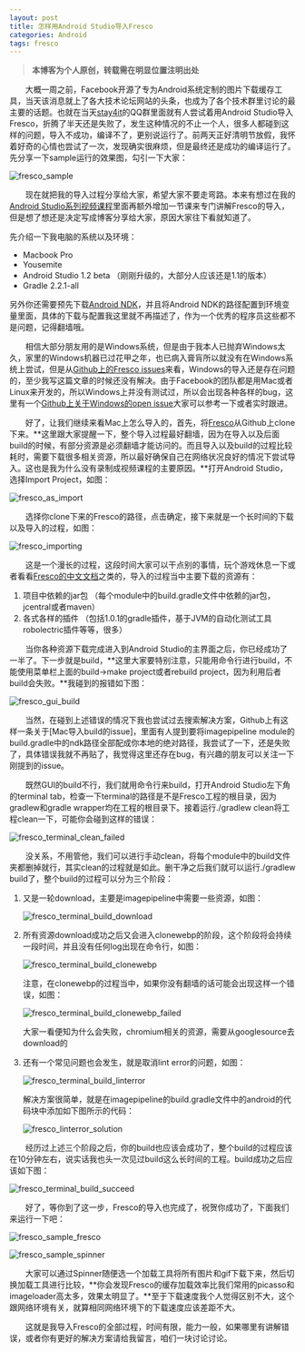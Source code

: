 ```yaml
---
layout: post
title: 怎样用Android Studio导入Fresco
categories: Android
tags: fresco
---
```


> **本博客为个人原创，转载需在明显位置注明出处**

&emsp;&emsp;大概一周之前，Facebook开源了专为Android系统定制的图片下载缓存工具，当天该消息就上了各大技术论坛网站的头条，也成为了各个技术群里讨论的最主要的话题。也就在当天[stay4it](http://stay4it.com/)的QQ群里面就有人尝试着用Android Studio导入Fresco，折腾了半天还是失败了，发生这种情况的不止一个人，很多人都碰到这样的问题，导入不成功，编译不了，更别说运行了。前两天正好清明节放假，我怀着好奇的心情也尝试了一次，发现确实很麻烦，但是最终还是成功的编译运行了。先分享一下sample运行的效果图，勾引一下大家：

![fresco_sample](/images/fresco_sample.png)

&emsp;&emsp;现在就把我的导入过程分享给大家，希望大家不要走弯路。本来有想过在我的[Android Studio系列视频课程](http://stay4it.com/course/15)里面再额外增加一节课来专门讲解Fresco的导入，但是想了想还是决定写成博客分享给大家，原因大家往下看就知道了。

先介绍一下我电脑的系统以及环境：

* Macbook Pro
* Yousemite
* Android Studio 1.2 beta （刚刚升级的，大部分人应该还是1.1的版本）
* Gradle 2.2.1-all

另外你还需要预先下载[Android NDK](https://developer.android.com/tools/sdk/ndk/index.html)，并且将Android NDK的路径配置到环境变量里面，具体的下载与配置我这里就不再描述了，作为一个优秀的程序员这些都不是问题，记得翻墙哦。

&emsp;&emsp;相信大部分朋友用的是Windows系统，但是由于我本人已抛弃Windows太久，家里的Windows机器已过花甲之年，也已病入膏肓所以就没有在Windows系统上尝试，但是从[Github上的Fresco issues](https://github.com/facebook/fresco/issues?q=is%3Aopen+is%3Aissue)来看，Windows的导入还是存在问题的，至少我写这篇文章的时候还没有解决。由于Facebook的团队都是用Mac或者Linux来开发的，所以Windows上并没有测试过，所以会出现各种各样的bug，这里有一个[Github上关于Windows的open issue](https://github.com/facebook/fresco/issues/24)大家可以参考一下或者实时跟进。

&emsp;&emsp;好了，让我们继续来看Mac上怎么导入的，首先，将[Fresco](https://github.com/facebook/fresco)从Github上clone下来。**这里跟大家提醒一下，整个导入过程最好翻墙，因为在导入以及后面build的时候，有部分资源是必须翻墙才能访问的。而且导入以及build的过程比较耗时，需要下载很多相关资源，所以最好确保自己在网络状况良好的情况下尝试导入。这也是我为什么没有录制成视频课程的主要原因。**打开Android Studio，选择Import Project，如图：

![fresco_as_import](/images/fresco_as_import.png)

&emsp;&emsp;选择你clone下来的Fresco的路径，点击确定，接下来就是一个长时间的下载以及导入的过程，如图：

![fresco_importing](/images/fresco_importing.png)

&emsp;&emsp;这是一个漫长的过程，这段时间大家可以干点别的事情，玩个游戏休息一下或者看看[Fresco的中文文档](http://fresco-cn.org/)之类的，导入的过程当中主要下载的资源有：

1. 项目中依赖的jar包 （每个module中的build.gradle文件中依赖的jar包，jcentral或者maven）
2. 各式各样的插件 （包括1.0.1的gradle插件，基于JVM的自动化测试工具robolectric插件等等，很多）

&emsp;&emsp;当你各种资源下载完成进入到Android Studio的主界面之后，你已经成功了一半了。下一步就是build，**这里大家要特别注意，只能用命令行进行build，不能使用菜单栏上面的build->make project或者rebuild project，因为利用后者build会失败。**我碰到的报错如下图：

![fresco_gui_build](/images/fresco_gui_build.png)

&emsp;&emsp;当然，在碰到上述错误的情况下我也尝试过去搜索解决方案，Github上有这样一条关于[Mac导入build的issue]，里面有人提到要将imagepipeline module的build.gradle中的ndk路径全部配成你本地的绝对路径，我尝试了一下，还是失败了，具体错误我就不再贴了，我觉得这里还存在bug，有兴趣的朋友可以关注一下刚提到的issue。

&emsp;&emsp;既然GUI的build不行，我们就用命令行来build，打开Android Studio左下角的terminal tab，检查一下terminal的路径是不是Fresco工程的根目录，因为gradlew和gradle wrapper均在工程的根目录下。接着运行./gradlew clean将工程clean一下，可能你会碰到这样的错误：

![fresco_terminal_clean_failed](/images/fresco_terminal_clean_failed.jpg)

&emsp;&emsp;没关系，不用管他，我们可以进行手动clean，将每个module中的build文件夹都删掉就行，其实clean的过程就是如此。删干净之后我们就可以运行./gradlew build了，整个build的过程可以分为三个阶段：

1. 又是一轮download，主要是imagepipeline中需要一些资源，如图：

    ![fresco_terminal_build_download](/images/fresco_terminal_build_download.png)
    
2. 所有资源download成功之后又会进入clonewebp的阶段，这个阶段将会持续一段时间，并且没有任何log出现在命令行，如图：

    ![fresco_terminal_build_clonewebp](/images/fresco_terminal_build_clonewebp.png)
    
    注意，在clonewebp的过程当中，如果你没有翻墙的话可能会出现这样一个错误，如图：
    
    ![fresco_terminal_build_clonewebp_failed](/images/fresco_terminal_build_clonewebp_failed.png)
    
    大家一看便知为什么会失败，chromium相关的资源，需要从googlesource去download的
    
3. 还有一个常见问题也会发生，就是取消lint error的问题，如图：

    ![fresco_terminal_build_linterror](/images/fresco_terminal_build_linterror.png)
    
    解决方案很简单，就是在imagepipeline的build.gradle文件中的android的代码块中添加如下图所示的代码：
    
    ![fresco_linterror_solution](/images/fresco_linterror_solution.png)
    
&emsp;&emsp;经历过上述三个阶段之后，你的build也应该会成功了，整个build的过程应该在10分钟左右，说实话我也头一次见过build这么长时间的工程。build成功之后应该如下图：

![fresco_terminal_build_succeed](/images/fresco_terminal_build_succeed.png)

&emsp;&emsp;好了，等你到了这一步，Fresco的导入也完成了，祝贺你成功了，下面我们来运行一下吧：

![fresco_sample_fresco](/images/fresco_sample_fresco.png)

![fresco_sample_spinner](/images/fresco_sample_spinner.png)

&emsp;&emsp;大家可以通过Spinner随便选一个加载工具将所有图片和gif下载下来，然后切换加载工具进行比较，**你会发现Fresco的缓存加载效率比我们常用的picasso和imageloader高太多，效果太明显了。**至于下载速度我个人觉得区别不大，这个跟网络环境有关，就算相同网络环境下的下载速度应该差距不大。

&emsp;&emsp;这就是我导入Fresco的全部过程，时间有限，能力一般，如果哪里有讲解错误，或者你有更好的解决方案请给我留言，咱们一块讨论讨论。












